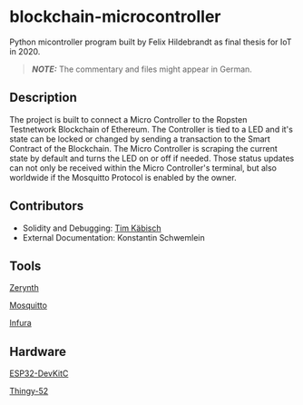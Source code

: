 # blockchain-microcontroller

Python micontroller program built by Felix Hildebrandt as final thesis for IoT in 2020.

> **_NOTE:_** The commentary and files might appear in German.

## Description
The project is built to connect a Micro Controller to the Ropsten Testnetwork Blockchain of Ethereum. The Controller is tied to a LED and it's state can be locked or changed by sending a transaction to the Smart Contract of the Blockchain. The Micro Controller is scraping the current state by default and turns the LED on or off if needed. Those status updates can not only be received within the Micro Controller's  terminal, but also worldwide if the Mosquitto Protocol is enabled by the owner.

## Contributors
 - Solidity and Debugging: [Tim Käbisch](https://github.com/timkaebisch)
 - External Documentation: Konstantin Schwemlein

## Tools

[Zerynth](https://www.zerynth.com/downloads/)

[Mosquitto](https://mosquitto.org/)

[Infura](https://infura.io/)

## Hardware

[ESP32-DevKitC](https://www.espressif.com/en/products/devkits/esp32-devkitc/overview)

[Thingy-52](https://www.nordicsemi.com/Products/Development-hardware/Nordic-Thingy-52)

